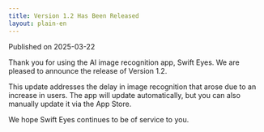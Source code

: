 ```yaml
---
title: Version 1.2 Has Been Released
layout: plain-en
---
```

Published on 2025-03-22

Thank you for using the AI image recognition app, Swift Eyes. We are pleased to announce the release of Version 1.2.

This update addresses the delay in image recognition that arose due to an increase in users. The app will update automatically, but you can also manually update it via the App Store.

We hope Swift Eyes continues to be of service to you.
